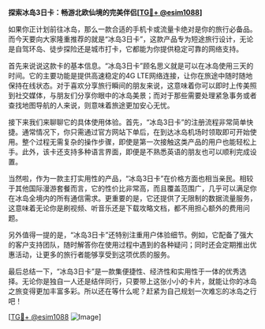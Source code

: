**探索冰岛3日卡：畅游北欧仙境的完美伴侣[[TG💪+ @esim1088](https://t.me/s/esim1088)]**

如果你正计划前往冰岛，那么一款合适的手机卡或流量卡绝对是你的旅行必备品。而今天要向大家隆重推荐的就是“冰岛3日卡”，这款产品专为短途旅行设计，无论是自驾环岛、徒步探险还是城市打卡，它都能为你提供稳定可靠的网络支持。

首先来说说这款卡的基本信息。“冰岛3日卡”顾名思义就是可以在冰岛使用三天的时间。它的主要功能是提供高速稳定的4G LTE网络连接，让你在旅途中随时随地保持在线状态。对于喜欢分享旅行瞬间的朋友来说，这意味着你可以即时上传美照到社交媒体，与朋友们分享你眼中的冰岛美景；而对于那些需要处理紧急事务或者查找地图导航的人来说，则意味着旅途更加安心无忧。

接下来我们来聊聊它的具体使用体验。首先，“冰岛3日卡”的注册流程非常简单快捷。通常情况下，你只需通过官方网站下单后，在到达冰岛机场时领取即可开始使用。整个过程无需复杂的操作步骤，即使是第一次接触这类产品的用户也能轻松上手。此外，该卡还支持多种语言界面，即便是不熟悉英语的朋友也可以顺利完成设置。

当然啦，作为一款主打实用性的产品，“冰岛3日卡”在价格方面也相当亲民。相较于其他国际漫游套餐而言，它的性价比非常高，而且覆盖范围广，几乎可以满足你在冰岛全境内的所有通信需求。更重要的是，它还提供了无限制的数据流量服务，这意味着无论你是刷视频、听音乐还是下载攻略文档，都不用担心额外的费用问题。

另外值得一提的是，“冰岛3日卡”还特别注重用户体验细节。例如，它配备了强大的客户支持团队，随时解答你在使用过程中遇到的各种疑问；同时还会定期推出优惠活动，让更多的旅行者能够享受到这项优质的服务。

最后总结一下，“冰岛3日卡”是一款集便捷性、经济性和实用性于一体的优秀选择。无论你是独自一人还是结伴同行，只要带上这张小小的卡片，就能让你的冰岛之旅变得更加丰富多彩。所以还在等什么呢？赶紧为自己规划一次难忘的冰岛之行吧！

[[TG💪+ @esim1088](https://t.me/s/esim1088) ![Image](https://i.postimg.cc/4NQfJmqS/Snipaste-2025-05-13-00-14-12.png)]